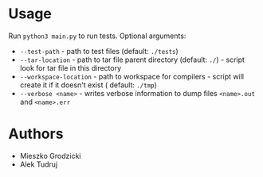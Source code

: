 # Usage

Run `python3 main.py` to run tests.
Optional arguments:

- `--test-path` - path to test files (default: `./tests`)
- `--tar-location` - path to tar file parent directory (default: `./`) - script look for tar file in this directory
- `--workspace-location` - path to workspace for compilers - script will create it if it doesn't exist (
  default: `./tmp`)
- `--verbose <name>` - writes verbose information to dump files `<name>.out` and `<name>.err`

# Authors
- Mieszko Grodzicki
- Alek Tudruj
